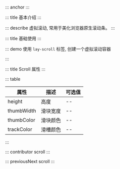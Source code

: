 ::: anchor
:::

::: title 基本介绍
:::

::: describe 虚拟滚动, 常用于美化浏览器原生滚动条。
:::

::: title 基础使用
:::

::: demo 使用 `lay-scroll` 标签, 创建一个虚拟滚动容器

<template>
  <lay-button @click="changeTotal">修改数据</lay-button>
  <lay-button @click="changeMaxTotal">修改数据</lay-button>
  <lay-scroll height="200px" style="background-color:whitesmoke;height: calc(100% - 62px);">
    <lay-panel v-for="(n,index) in total" :key="n" style="margin:10px;padding:10px;">内容</lay-panel>
  </lay-scroll>
</template>

<script>
import { ref } from 'vue'

export default {
  setup() {
    const total = ref(50);

    const changeTotal = () => {
      total.value = 2;
    }

    const changeMaxTotal = () => {
      total.value = 50;
    }

    return {
      total, 
      changeTotal,
      changeMaxTotal
    }
  }
}
</script>

:::

::: title Scroll 属性
:::

::: table

| 属性        | 描述     | 可选值 |
| ----------- | -------- | ------ |
| height      |   高度   | --     |
| thumbWidth |   滑块宽度   | --     |
| thumbColor |   滑块颜色   | --     |
| trackColor   |   滑槽颜色   | --     |

:::

::: contributor scroll
:::  

::: previousNext scroll
:::